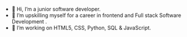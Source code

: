 - 👋 Hi, I’m a junior software developer.
- 👀 I’m upskilling myself for a career in frontend and Full stack Software Development .
- 🌱 I’m working on HTML5, CSS, Python, SQL & JavaScript.

<!---
goldfishdolphin/goldfishdolphin is a ✨ special ✨ repository because its `README.md` (this file) appears on your GitHub profile.
You can click the Preview link to take a look at your changes.
--->
